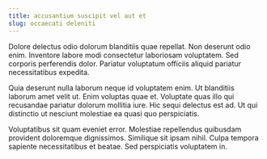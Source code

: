 ```yaml
---
title: accusantium suscipit vel aut et
slug: occaecati deleniti
---
```


Dolore delectus odio dolorum blanditiis quae repellat. Non deserunt odio enim. Inventore labore modi consectetur laboriosam voluptatem. Sed corporis perferendis dolor. Pariatur voluptatum officiis aliquid pariatur necessitatibus expedita.

Quia deserunt nulla laborum neque id voluptatem enim. Ut blanditiis laborum amet velit ut. Enim voluptas quae et. Voluptate quas illo qui recusandae pariatur dolorum mollitia iure. Hic sequi delectus est ad. Ut qui distinctio ut nesciunt molestiae ea quasi quo perspiciatis.

Voluptatibus sit quam eveniet error. Molestiae repellendus quibusdam provident doloremque dignissimos. Similique sit ipsam nihil. Culpa tempora sapiente necessitatibus et beatae. Sed perspiciatis voluptatem in.
